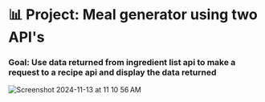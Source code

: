 # 📊 Project: Meal generator using two API's

### Goal: Use data returned from ingredient list api to make a request to a recipe api and display the data returned


![Screenshot 2024-11-13 at 11 10 56 AM](https://github.com/user-attachments/assets/0d3d88e8-9723-47e6-9840-98a36eee2a64)
